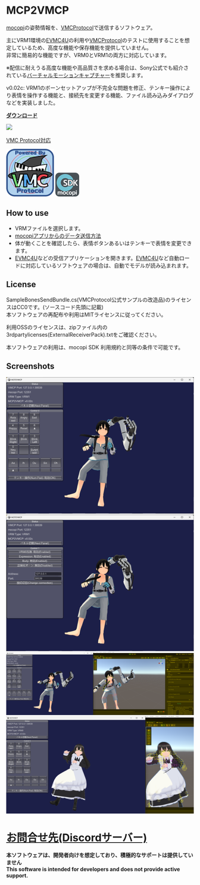 # MCP2VMCP
[mocopi](https://www.sony.jp/mocopi/)の姿勢情報を、[VMCProtocol](https://sh-akira.github.io/VirtualMotionCaptureProtocol/)で送信するソフトウェア。  

主にVRM1環境の[EVMC4U](https://github.com/gpsnmeajp/EasyVirtualMotionCaptureForUnity)の利用や[VMCProtocol](https://sh-akira.github.io/VirtualMotionCaptureProtocol/)のテストに使用することを想定しているため、高度な機能や保存機能を提供していません。  
非常に簡易的な機能ですが、VRM0とVRM1の両方に対応しています。  

※配信に耐えうる高度な機能や高品質さを求める場合は、Sony公式でも紹介されている[バーチャルモーションキャプチャー](https://vmc.info/)を推奨します。

v0.02c: VRM1のボーンセットアップが不完全な問題を修正、テンキー操作により表情を操作する機能と、接続先を変更する機能、ファイル読み込みダイアログなどを実装しました。

**[ダウンロード](https://github.com/gpsnmeajp/MCP2VMCP/releases)**  

<img src="mcp2vmcp.gif"></img>

[VMC Protocol対応](https://sh-akira.github.io/VirtualMotionCaptureProtocol/)  

<img src="vmpc_logo_128x128.png"></img> <img src="mocopiSDK_Blue_64px.png"></img>

## How to use
+ VRMファイルを選択します。
+ [mocopiアプリからのデータ送信方法](https://www.sony.net/Products/mocopi-dev/jp/documents/ReceiverPlugin/SendData.html)
+ 体が動くことを確認したら、表情ボタンあるいはテンキーで表情を変更できます。
+ [EVMC4U](https://github.com/gpsnmeajp/EasyVirtualMotionCaptureForUnity)などの受信アプリケーションを開きます。[EVMC4U](https://github.com/gpsnmeajp/EasyVirtualMotionCaptureForUnity)など自動ロードに対応しているソフトウェアの場合は、自動でモデルが読み込まれます。

## License
SampleBonesSendBundle.cs(VMCProtocol公式サンプルの改造品)のライセンスはCC0です。(ソースコード先頭に記載)  
本ソフトウェアの再配布や利用はMITライセンスに従ってください。

利用OSSのライセンスは、zipファイル内の3rdpartylicenses(ExternalReceiverPack).txtをご確認ください。  

本ソフトウェアの利用は、mocopi SDK 利用規約と同等の条件で可能です。  

## Screenshots
<img src="screenshot.png"></img>  
<img src="screenshot2.png"></img>  
<img src="screenshot3.png"></img>  
<img src="screenshot4.png"></img>  

# [お問合せ先(Discordサーバー)](https://discord.gg/nGapSR7)
**本ソフトウェアは、開発者向けを想定しており、積極的なサポートは提供していません**  
**This software is intended for developers and does not provide active support.**  

